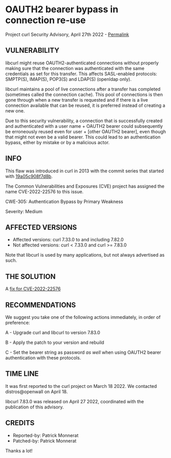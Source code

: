 OAUTH2 bearer bypass in connection re-use
=========================================

Project curl Security Advisory, April 27th 2022 -
[Permalink](/docs/CVE-2022-22576.html)

VULNERABILITY
-------------

libcurl might reuse OAUTH2-authenticated connections without properly making
sure that the connection was authenticated with the same credentials as set
for this transfer. This affects SASL-enabled protocols: SMPTP(S), IMAP(S),
POP3(S) and LDAP(S) (openldap only).

libcurl maintains a pool of live connections after a transfer has completed
(sometimes called the connection cache). This pool of connections is then gone
through when a new transfer is requested and if there is a live connection
available that can be reused, it is preferred instead of creating a new one.

Due to this security vulnerability, a connection that is successfully created
and authenticated with a user name + OAUTH2 bearer could subsequently be
erroneously reused even for user + [other OAUTH2 bearer], even though that
might not even be a valid bearer. This could lead to an authentication bypass,
either by mistake or by a malicious actor.

INFO
----

This flaw was introduced in curl in 2013 with the commit series that started
with [19a05c908f7d8b](https://github.com/curl/curl/commit/19a05c908f7d8b).

The Common Vulnerabilities and Exposures (CVE) project has assigned the name
CVE-2022-22576 to this issue.

CWE-305: Authentication Bypass by Primary Weakness

Severity: Medium

AFFECTED VERSIONS
-----------------

- Affected versions: curl 7.33.0 to and including 7.82.0
- Not affected versions: curl < 7.33.0 and curl >= 7.83.0

Note that libcurl is used by many applications, but not always advertised as
such.

THE SOLUTION
------------

A [fix for CVE-2022-22576](https://github.com/curl/curl/commit/852aa5ad351ea53e5f)

RECOMMENDATIONS
---------------

We suggest you take one of the following actions immediately, in order of
preference:

 A - Upgrade curl and libcurl to version 7.83.0

 B - Apply the patch to your version and rebuild

 C - Set the bearer string as password *as well* when using OAUTH2 bearer
     authentication with these protocols.

TIME LINE
---------

It was first reported to the curl project on March 18 2022. We contacted
distros@openwall on April 18.

libcurl 7.83.0 was released on April 27 2022, coordinated with the
publication of this advisory.

CREDITS
-------

- Reported-by: Patrick Monnerat
- Patched-by: Patrick Monnerat

Thanks a lot!
